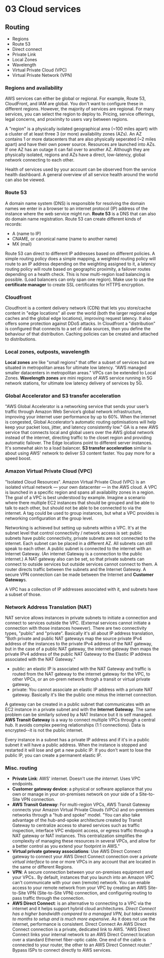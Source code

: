 # 03 Cloud services

## Routing

- Regions
- Route 53
- Direct connect
- Private Link
- Local Zones
- Wavelength
- Virtual Private Cloud (VPC)
- Virtual Private Network (VPN)

### Regions and availability

AWS services can either be global or regional. For example, Route 53, CloudFront, and IAM are global. You don't want to configure these in different regions. However, the majority of services are regional. For many services, you can select the region to deploy to. Pricing, service offerings, legal concerns, and proximity to users vary between regions.

A "region" is a physically isolated geographical area (~100 miles apart) with a cluster of at least three 3 (or more) availability zones (AZs). An AZ contains 1 or more datacenters that are also physically seperated (~2 miles apart) and have their own power source. Resources are launched into AZs. If one AZ has an outage it can fail over to another AZ. Although they are physically isolated, regions and AZs have a direct, low-latency, global network connecting to each other.

Health of services used by your account can be observed from the service health dashboard. A general overview of all service health around the world can also be viewed.

### Route 53

A domain name system (DNS) is responsible for resolving the domain names we enter in a browser to an internet protocol (IP) address of the instance where the web service might run. **Route 53** is a DNS that can also do domain name registration. Route 53 can create different kinds of records:

- A (name to IP)
- CNAME, or canonical name (name to another name)
- MX (mail)

Route 53 can direct to different IP addresses based on different policies. A simple routing policy does a simple mapping, a weighted routing policy will route to an IP address depending on the weighting assigned to it, a latency routing policy will route based on geographic proximity, a failover routes depending on a health check. This is how multi-region load balancing is possible. (Load balancers can only span one region). Make use to use the **certificate manager** to create SSL certificates for HTTPS encryption.

### Cloudfront

Cloudfront is a content delivery network (CDN) that lets you store/cache content in "edge locations" all over the world (both the larger regional edge caches and the global edge locations), improving request latency. It also offers some protection against DDoS attacks.
In Cloudfront a "distribution" is configured that connects to a set of data sources, then you define the behaviour of that distribution. Caching policies can be created and attached to distributions.

### Local zones, outposts, wavelength

**Local zones** are like "small regions" that offer a subset of services but are situated in metropolitan areas for ultimate low latency. "AWS managed smaller datacenters in metropolitan areas." VPCs can be extended to Local Zones. **Wavelength zones** are mini regions of AWS service running in 5G network stations, for ultimate low latency delivery of services by 5G.

### Global Accelerator and S3 transfer acceleration

"AWS Global Accelerator is a networking service that sends your user’s traffic through Amazon Web Service’s global network infrastructure, improving your internet user performance by up to 60%. When the internet is congested, Global Accelerator’s automatic routing optimisations will help keep your packet loss, jitter, and latency consistently low." GA is a new AWS service that connects local and global users over the AWS global network instead of the internet, directing traffic to the closet region and providing automatic failover. The Edge locations point to different server instances. It's somewhat akin to a load balancer. **S3 transfer acceleration** similar is about using AWS' network to deliver S3 content faster. You pay more for a speed boost.

### Amazon Virtual Private Cloud (VPC)

"Isolated Cloud Resources". Amazon Virtual Private Cloud (VPC) is an isolated virtual network — your own datacenter — in the AWS cloud. A VPC is launched in a specific region and spans all availability zones in a region. The goal of a VPC is best understood by example. Imagine a scenario where there multiple EC2 instances that should be grouped and be able to talk to each other, but should not be able to be connected to via the internet. A tag could be used to group instances, but what a VPC provides is networking configuration at the group level.

Networking is achieved but setting up subnets within a VPC. It's at the subnet level that control connectivity / network access is set: public subnets have public connectivity, private subnets are not connected to the internet. Each subnet can be placed in a different AZ. All subnets can still speak to each other. A public subnet is connected to the internet with an Internet Gateway. (An internet Gateway is a connection to the public internet.) A NAT gateway also can be set, so that private subnets can connect to outside services but outside services cannot connect to them. A router directs traffic between the subnets and the Internet Gateway. A secure VPN connection can be made between the Internet and **Customer Gateway**s.

A VPC has a collection of IP addresses associated with it, and subnets have a subset of those.

### Network Address Translation (NAT)

NAT service allows instances in private subnets to initiate a connection and connect to services outside the VPC. (External services cannot initiate a connection with those instances however). There are two connectivity types, "public" and "private". Basically it's all about IP address translation, "Both private and public NAT gateways map the source private IPv4 address of the instances to the private IPv4 address of the NAT gateway, but in the case of a public NAT gateway, the internet gateway then maps the private IPv4 address of the public NAT Gateway to the Elastic IP address associated with the NAT Gateway."

- public: an elastic IP is associated with the NAT Gateway and traffic is routed from the NAT gateway to the internet gateway for the VPC, to other VPCs, or an on-prem network throgh a transit or virtual private gateway.
- private: You cannot associate an elastic IP address with a private NAT gateway. Basically it's like the public one minus the internet connection.

A gateway can be created in a public subnet that communicates with an EC2 instance in a private subnet and with the **Internet Gateway**. The same problem can be similarly solved by a NAT Instance but it is self managed. **AWS Transit Gateway** is a way to connect multiple VPCs through a central hub. It avoids complex peering relationships (1:1 connections). Data is encrypted--it is not the public internet.

Every instance in a subnet has a private IP address and if it's in a public subnet it will have a public address. When the instance is stopped and restarted it will lose and get a new public IP. If you don't want to lose the public IP, you can create a permanent elastic IP.

### Misc. routing

- **Private Link**: AWS' internet. Doesn't use _the internet_. Uses VPC endpoints.
- **Customer gateway device**: a physical or software appliance that you own or manage in your on-premises network on your side of a Site-to-Site VPN connection.
- **AWS Transit Gateway**: For multi-region VPCs, AWS Transit Gateway connects your Amazon Virtual Private Clouds (VPCs) and on-premises networks through a "hub and spoke" model. "You can also take advantage of the hub-and-spoke architecture created by Transit Gateway to centralize access to shared services such as traffic inspection, interface VPC endpoint access, or egress traffic through a NAT gateway or NAT instances. This centralization simplifies the complexity of managing these resources in several VPCs, and allow for a better control as you extend your footprint in AWS."
- **Virtual private gateway associations**: Use AWS Direct Connect gateway to connect your AWS Direct Connect connection over a _private virtual interface_ to one or more VPCs in any account that are located in the same or different Regions.
- **VPN**: A secure connection between your on-premises equipment and your VPCs.. By default, instances that you launch into an Amazon VPC can't communicate with your own (remote) network. You can enable access to your remote network from your VPC by creating an AWS Site-to-Site VPN (Site-to-Site VPN) connection, and configuring routing to pass traffic through the connection.
- **AWS Direct Connect**: is an alternative to connecting to a VPC via the internet and it helps support  hybrid cloud architectures. _Direct Connect has a higher bandwidth compared to a managed VPN, but takes weeks to months to setup and is much more expensive_. As it does not use the internet, performance is consistent.
Direct Connect An AWS Direct Connect connection is a private, dedicated link to AWS. "AWS Direct Connect links your internal network to an AWS Direct Connect location over a standard Ethernet fiber-optic cable. One end of the cable is connected to your router, the other to an AWS Direct Connect router." Bypass ISPs to connect directly to AWS services.